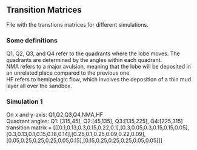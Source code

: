 ## Transition Matrices
File with the transtions matrices for different simulations.

### Some definitions
Q1, Q2, Q3, and Q4 refer to the quadrants where the lobe moves. The quadrants are determined by the angles within each quadrant. \
NMA refers to a major avulsion, meaning that the lobe will be deposited in an unrelated place compared to the previous one.\
HF refers to hemipelagic flow, which involves the deposition of a thin mud layer all over the sandbox.

### Simulation 1
On x and y-axis: Q1,Q2,Q3,Q4,NMA,HF\
Quadrant angles: Q1: [315,45], Q2:[45,135], Q3:[135,225], Q4:[225,315]\
transition matrix = [[[0.1,0.13,0.3,0.15,0.22,0.1],[0.3,0.05,0.3,0.15,0.15,0.05],[0.3,0.13,0.1,0.15,0.18,0.14],[0.25,0.1,0.25,0.09,0.22,0.09],
[0.05,0.25,0.25,0.25,0.05,0.15],[0.15,0.25,0.25,0.25,0.05,0.05]]]
